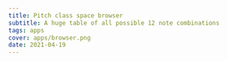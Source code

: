 ```yaml
---
title: Pitch class space browser
subtitle: A huge table of all possible 12 note combinations
tags: apps
cover: apps/browser.png
date: 2021-04-19
---
```


<pcset-browser />